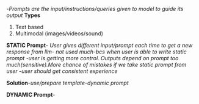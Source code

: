 -*Prompts are the input/instructions/queries given to model to guide its output*
**Types**
1) Text based
2) Multimodal (images/videos/sound)

**STATIC Prompt**- *User gives different input/prompt each time to get a new response from llm- not used much-bcs when user is able to write static prompt -user is getting more control. Outputs depend on prompt too much(sensitive).More chance of mistakes if we take static prompt from user*
-*user should get consistent experience*

**Solution**-*use/prepare template-dynamic prompt*

**DYNAMIC Prompt**-
